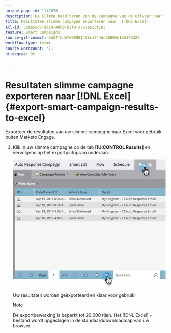 ```yaml
---
unique-page-id: 1147070
description: De Slimme Resultaten van de Campagne van de uitvoer naar  [!DNL Excel]  - Marketo Docs - de Documentatie van het Product
title: Resultaten slimme campagne exporteren naar  [!DNL Excel]
exl-id: 32aa55d7-dd10-40b9-b3f8-c767e513f103
feature: Smart Campaigns
source-git-commit: 0d37fbdb7d08901458c1744dc68893e155176327
workflow-type: tm+mt
source-wordcount: '71'
ht-degree: 0%

---
```


# Resultaten slimme campagne exporteren naar [!DNL Excel] {#export-smart-campaign-results-to-excel}

Exporteer de resultaten van uw slimme campagne naar Excel voor gebruik buiten Marketo Engage.

1. Klik in uw slimme campagne op de tab **[!UICONTROL Results]** en vervolgens op het exportpictogram onderaan.

   ![](assets/export-smart-campaign-results-to-excel-1.png)

   Uw resultaten worden geëxporteerd en klaar voor gebruik!

   >[!NOTE]
   >
   >De exportbewerking is beperkt tot 20.000 rijen. Het [!DNL Excel] -bestand wordt opgeslagen in de standaarddownloadmap van uw browser.
